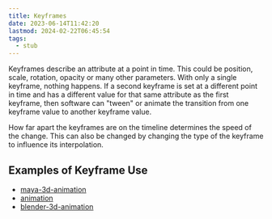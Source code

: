 ```yaml
---
title: Keyframes
date: 2023-06-14T11:42:20
lastmod: 2024-02-22T06:45:54
tags:
  - stub
---
```


Keyframes describe an attribute at a point in time. This could be position, scale, rotation, opacity or many other parameters. With only a single keyframe, nothing happens. If a second keyframe is set at a different point in time and has a different value for that same attribute as the first keyframe, then software can "tween" or animate the transition from one keyframe value to another keyframe value.

How far apart the keyframes are on the timeline determines the speed of the change. This can also be changed by changing the type of the keyframe to influence its interpolation.

## Examples of Keyframe Use

- [maya-3d-animation](../3d-modeling/maya/3d-animation-maya.md)
- [animation](animation.md)
- [blender-3d-animation](../3d-modeling/blender/3d-animation-blender.md)

